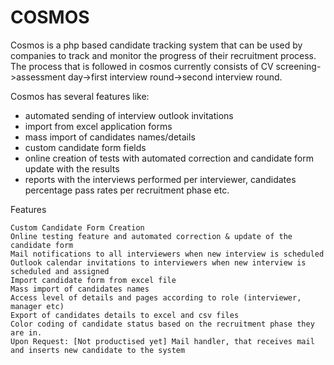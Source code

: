 # COSMOS

Cosmos is a php based candidate tracking system that can be used by companies to track and monitor the progress of their recruitment process.
The process that is followed in cosmos currently consists of CV screening->assessment day->first interview round->second interview round.

Cosmos has several features like:

* automated sending of interview outlook invitations
* import from excel application forms
* mass import of candidates names/details
* custom candidate form fields
* online creation of tests with automated correction and candidate form update with the results
* reports with the interviews performed per interviewer, candidates percentage pass rates per recruitment phase etc.

Features

    Custom Candidate Form Creation
    Online testing feature and automated correction & update of the candidate form
    Mail notifications to all interviewers when new interview is scheduled
    Outlook calendar invitations to interviewers when new interview is scheduled and assigned
    Import candidate form from excel file
    Mass import of candidates names
    Access level of details and pages according to role (interviewer, manager etc)
    Export of candidates details to excel and csv files
    Color coding of candidate status based on the recruitment phase they are in.
    Upon Request: [Not productised yet] Mail handler, that receives mail and inserts new candidate to the system


